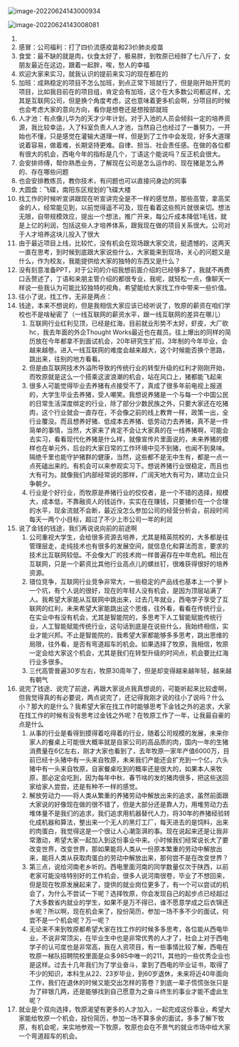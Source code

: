 ![image-20220624143000934](https://holon-image.oss-cn-beijing.aliyuncs.com/202206241430014aYxCW.png)

![image-20220624143008081](https://holon-image.oss-cn-beijing.aliyuncs.com/20220624143008rv5r3L.png)







































1. 
2. 感冒：公司福利：打了四价流感疫苗和23价肺炎疫苗
3. 食堂：最不缺的就是肉，伙食太好了，极易胖，到牧原已经胖了七八斤了，女朋友最近在这边，跟着一起胖，唉，愁人的幸福
4. 欢迎大家来实习，就我认识的提前来实习的现在都在的
5. 加班：成熟稳定的项目不怎么加班，到点正常下班就行了，但是刚开始开荒的项目，比如我目前在的项目组，肯定会有加班，这个在大多数公司都这样，尤其是互联网公司，但是换个角度考虑，这也意味着更多机会啊，分项目的时候也会考虑大家的意向方向，看你是想卷还是想按部就班
6. 人才池：有点像儿华为的天才少年计划，对于入池的人员会倾斜一定的培养资源，我比较幸运，入了科室负责人人才池，当然自己也经过了一番努力，一开始也不懂，只是感觉在灌输大道理一样，但是到了工作中会发现，好多大道理说着容易，做着难，长期坚持更难。自律、担当、社会责任感。在做的各位都有很大的机会，西电今年的指标是几个，丁语这个能说吗？反正机会很大。
7. 会安排师傅，帮你熟悉业务，了解现在公司是怎么运作的、现在猪是怎么养的、存在哪些问题
8. 也会安排教练员，教你技术，有问题也可以直接问身边的同事
9. 大圆盘：飞碟，南阳东区规划的飞碟大楼
10. 找工作的时候听宣讲跟现在听宣讲完全是不一样的感觉昂，那些高管，拿高奖金的人，经常能见到，以前觉得遥不可及，现在看着这些照片就很亲切。想法无限，自带规模效应，提出一个想法，推广开来，每公斤成本降低1毛钱，就是上亿的利润，包括这些人才培养体系，跟我现在做的项目关系很大。公司对于人才培养这块儿投入了很大
11. 由于最近项目上线，比较忙，没有机会在现场跟大家交流，挺遗憾的，这两天一直在思考，到时候到底跟大家说些什么，大家能来到现场，关心的问题又是什么，作为校友，我能提供给大家的独特的东西又是什么？
12. 没有刻意准备PPT，对于公司的介绍我想前面介绍的已经够多了，我就不再费口舌赘述了，丁语和来朋主管介绍的都很专业，我呢，就轻松一点，像聊天一样说一些我认为可能比较独特的视角，希望能给大家找工作中带来一些价值。
13. 往小了说，找工作，无非是两点：
14. 钱途，本来不想说的，但是我相信大家应该已经听说了，牧原的薪资在咱们学校也不是啥秘密了（一线互联网的薪资水平，跟一线互联网的差异在哪儿）
    1. 互联网行业红利见顶，已经是红海，目前就业形势不太好，虾皮，大厂砍hc，我去年面的外企Thought Works最近也在裁员。往上爆出的同样的简历放在今年都拿不到面试机会，20年研究生扩招，3年制的今年毕业，会越来越卷。进入一线互联网的难度会越来越大，这个时候能否换个思路，跳出来，往别的地方看看。
    2. 但是由互联网技术外溢所导致的传统行业的转型升级的红利才刚刚开始，而牧原就是这么一个搭乘这波浪潮的机会，站在风口上，猪都能飞起来
    3. 很多人可能觉得毕业去养猪有点接受不了，真成了很多年前电视上报道的，大学生毕业去养猪，受人嘲笑。我想说养猪是一个与每一个中国公民的日常生活深度绑定的行业，除了部分少数民族之外，只要大家还在吃猪肉，这个行业就会一直存在，不会像之前的线上教育一样，政策一出，全行业覆没。而且想养好猪、低成本去养猪、低劳动力去养猪，真不是一件简单的事情，当然，大家来了肯定不会让大家真的在一线养猪啊，可能会去实习，看看现代化养猪是什么样，就像宣传片里面说的，未来养猪的模样也在单元外，后台的大家日常的工作环境中见不到猪，也闻不到臭味。隔绝千里也能守护猪群的健康，当然，这些都不是无中生有，都是一点一点死磕出来的。有机会可以来参观实习下。想说养猪行业很稳定，而且也大有可为。就像我们内部经常说的那样，广阔天地大有可为，建功立业只争朝夕。
    4. 行业是个好行业，而牧原是养猪行业的佼佼者，是一个不错的选择，规模大，成本低，不靠融资人的钱运作，实实在在赚钱，只要猪价在一个合理的水平，现金流就不会断，最近没怎么参加公司的经营分析会，前段时间每天一两个小目标，超过了不少上市公司一年的利润
15. 说了金钱的钱途，我们再说说向前的前途啊
    1. 公司重视大学生，会给很多资源去培养，尤其是精英院校的，大多都是往管理层走，走纯技术也有很多的发展空间，就信息化和算法而言，要求的技术比互联网较低。不会像大厂的技术岗一样普遍存在中年危机。相比在互联网，只是一个薪资比其他行业高点儿的螺丝钉，很难获得很好的培养资源。
    2. 错位竞争，互联网行业竞争非常大，一些稳定的产品线也基本上一个萝卜一个坑，有个人说的很好，现在的年轻人没有机会，是因为顶层站满了人。我希望大家能从互联网中跳出来，过去几年就业，西电学子享受了互联网的红利，未来希望大家能跳出这个思维，往外看，看看在传统行业，在实业中有没有机会，尤其是智能院的，多思考下人工智能赋能传统行业，人工智能赋能传统行业，这句话到底是在说些什么，我始终相信，实业才能兴邦。不止是智能院的，我希望大家都能够多多思考，跳出思维的局限，往外看，是否有弯道超车的机会。如果选择了牧原，我相信，牧原一定会给大家这个机会，尤其是我们在转型升级的时间点，机会要比红海行业多很多。
    3. 三代高管普遍30岁左右，牧原30周年了，但是却变得越来越年轻，越来越有朝气
16. 说完了钱途、说完了前途，再跟大家说点我真想说的，可能听起来比较虚啊，但我觉得真的有必要说，两点说完了，还记得我刚才说的往小了说吗？什么小？那大的是什么？我希望大家在找工作时能够思考下金钱之外的追求，大家在找工作的时候有没有思考过金钱之外呢？在牧原工作了一年，让我最自豪的点是什么
    1. 从事的行业是看得到摸得着吃得着的行业，随着公司规模的发展，未来你家人的餐桌上可能很大概率就是自家公司的高品质的肉，国内一年的生猪消费量在6亿左右，刚才大家也看到了，去年牧原一家年产值6000万，目前已经十头猪中有一头来自牧原，未来我们产能还会扩充到一个亿，六头猪中有一头来自牧原，自家餐桌吃到的概率还是很大的，如果本人来牧原，那必定会吃到，因为每年中秋、春节啥的发的猪肉很多，把这些送回家给家人尝尝，还是有种不一样的感觉。
    2. 解放劳动力——将人类从繁重的养猪劳动中解放出来的追求，虽然前面跟大家说的好像现在做的很不错了，但是大部分还是靠人力，用堆劳动力去堆体量不是我们的追求，我们追求用机器替代人力，将30年的养猪经验转化成机器和算法，整出来一个无人的黑灯工厂，每天进去的是饲料，出来的肉蛋白，我觉得这是一个很让人心潮澎湃的事。现在说起来还是让我非常激动，希望大家一起加入到这份事业中来。小时候我们经常说长大了要改变世界，改变世界，那如果能将人类从一份原本繁重的劳动中解放出来，能将人类从获取肉蛋白的劳动中解放出来，那何尝不是在改变世界？
    3. 第三点，说给河南老乡听的。西电里面河南的同学数量仅次于陕西，以前老家可能没啥特别好的工作机会，很多人说河南很卷，毕业了不想回来，但是现在牧原发展起来了，提供的就业岗位更多了，有一个可以尝试的机会了，为什么不尝试一下呢？选择牧原，你会发现自己的起步点已经超过了大多数省内就业的学生，如果不是万不得已，谁不愿意学成之后衣锦还乡呢？所以啊，现在机会来了，投份简历，参加一场不多不少的面试，何尝不是一个机会呢？万一呢？
    4. 无论来不来到牧原都希望大家在找工作的时候多多思考，各位能从西电毕业，不说非常顶尖，在毕业生中也是非常优秀的人才了，社会上对于西电学子的认可度也是非常高，我在人资项目，有一些事情比较了解，西电在牧原一梯队招聘院校里面是众多985中唯一的211，其他的一些优秀企业也是这样。过去十几年我们为了学业奋斗，拿到了西电的毕业证书，取得了不少的知识，本科生从22、23岁毕业，到60岁退休，未来将近40年面向工作，我们在退休的时候又能交出怎样的答卷？到底一辈子慌慌张张只是为了碎银几两，还是能够找到自己愿意为之奋斗终生的事业才能不虚此生呢？
17. 就业是个双向选择，牧原渴望有更多的人才加入，一起完成这份事业，希望大家能给牧原一个机会，投份简历，参加一场不算多余的面试，多多了解下牧原，有机会呢，来实地参观一下牧原，牧原也会在不景气的就业市场中给大家一个弯道超车的机会。